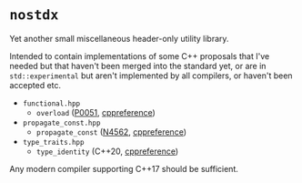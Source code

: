 # `nostdx`

Yet another small miscellaneous header-only utility library.

Intended to contain implementations of some C++ proposals that I've needed but
that haven't been merged into the standard yet, or are in `std::experimental`
but aren't implemented by all compilers, or haven't been accepted etc.

- `functional.hpp`
  - `overload` ([P0051](wg21.link/p0051), [cppreference](https://en.cppreference.com/w/cpp/utility/variant/visit))
- `propagate_const.hpp`
  - `propagate_const` ([N4562](wg21.link/n4562), [cppreference](https://en.cppreference.com/w/cpp/experimental/propagate_const))
- `type_traits.hpp`
  - `type_identity` (C++20, [cppreference](https://en.cppreference.com/w/cpp/types/type_identity))

Any modern compiler supporting C++17 should be sufficient.
